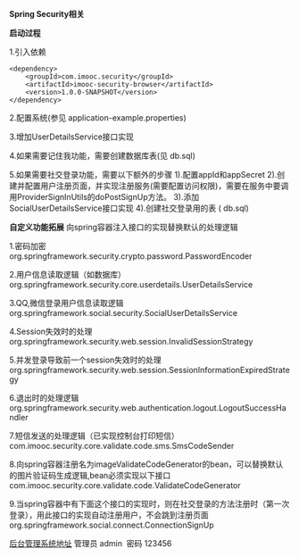 **Spring Security相关**

**启动过程**

1.引入依赖
```
<dependency>
	<groupId>com.imooc.security</groupId>
	<artifactId>imooc-security-browser</artifactId>
	<version>1.0.0-SNAPSHOT</version>
</dependency>
```
2.配置系统(参见 application-example.properties)

3.增加UserDetailsService接口实现

4.如果需要记住我功能，需要创建数据库表(见 db.sql)

5.如果需要社交登录功能，需要以下额外的步骤
1).配置appId和appSecret
2).创建并配置用户注册页面，并实现注册服务(需要配置访问权限)，需要在服务中要调用ProviderSignInUtils的doPostSignUp方法。
3).添加SocialUserDetailsService接口实现
4).创建社交登录用的表 ( db.sql)

**自定义功能拓展**
向spring容器注入接口的实现替换默认的处理逻辑

1.密码加密
org.springframework.security.crypto.password.PasswordEncoder

2.用户信息读取逻辑（如数据库）
org.springframework.security.core.userdetails.UserDetailsService

3.QQ,微信登录用户信息读取逻辑
org.springframework.social.security.SocialUserDetailsService

4.Session失效时的处理
org.springframework.security.web.session.InvalidSessionStrategy

5.并发登录导致前一个session失效时的处理
org.springframework.security.web.session.SessionInformationExpiredStrategy

6.退出时的处理逻辑
org.springframework.security.web.authentication.logout.LogoutSuccessHandler

7.短信发送的处理逻辑（已实现控制台打印短信）
com.imooc.security.core.validate.code.sms.SmsCodeSender

8.向spring容器注册名为imageValidateCodeGenerator的bean，可以替换默认的图片验证码生成逻辑,bean必须实现以下接口
com.imooc.security.core.validate.code.ValidateCodeGenerator

9.当spring容器中有下面这个接口的实现时，则在社交登录的方法注册时（第一次登录），用此接口的实现自动注册用户，不会跳到注册页面
org.springframework.social.connect.ConnectionSignUp


[后台管理系统地址](longzzai.cn/manage.html)
管理员 admin  密码 123456
